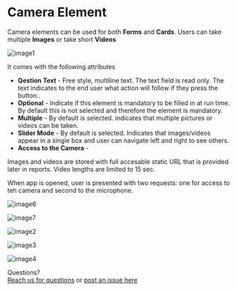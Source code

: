 # Camera Element

Camera elements can be used for both **Forms** and **Cards**. Users can take multiple **Images** or take short **Videos** 

![image1](../../../../images/cards/elements/camera/camera1.png)

It comes with the following attributes


- **Qestion Text** - Free style, multiline text. The text field is read only. The text indicates to the end user what action will follow if they press the button..
- **Optional** - Indicate if this element is mandatory to be filled in at run time. By default this is not selected and therefore the element is mandatory. 
- **Multiple** - By default is selected. indicates that multiple pictures or videos can be taken. 
- **Slider Mode** - By default is selected. Indicates that images/videos appear in a single box and user can navigate left and right to see others. 
- **Access to the Camera** - 

Images and videos are stored with full accesable static URL that is provided later in reports. 
Video lengths are limited to 15 sec. 

When app is opened, user is presented with two requests: one for access to teh camera and second to the microphone. 


![image6](../../../../images/cards/elements/camera/cam.png)

![image7](../../../../images/cards/elements/camera/camera7.jpg)


![image2](../../../../images/cards/elements/camera/camera2.jpg)

![image3](../../../../images/cards/elements/camera/camera3.jpg)

![image4](../../../../images/cards/elements/camera/camera4.jpg)


Questions? <br>  <a href="https://www.acenji.com/contact" target="_blank" rel="noopener">Reach us for questions</a>   or <a href="https://github.com/acenji/acenji-help/issues" target="_blank" rel="noopener">post an issue here</a> 











